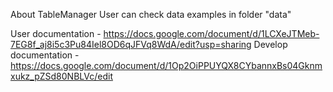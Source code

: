 About TableManager
User can check data examples in folder "data"

User documentation - <https://docs.google.com/document/d/1LCXeJTMeb-7EG8f_aj8i5c3Pu84Iel8OD6qJFVq8WdA/edit?usp=sharing>
Develop documentation - <https://docs.google.com/document/d/1Op2OiPPUYQX8CYbannxBs04Gknmxukz_pZSd80NBLVc/edit>

